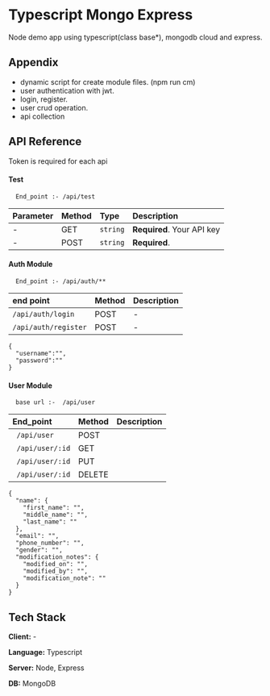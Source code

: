 # Typescript Mongo Express

Node demo app using typescript(class base\*), mongodb cloud and express.

## Appendix

- dynamic script for create module files. (npm run cm)
- user authentication with jwt.
- login, register.
- user crud operation.
- api collection

## API Reference

Token is required for each api

#### Test

```http
  End_point :- /api/test
```

| Parameter | Method | Type     | Description                |
| :-------- | :----- | :------- | :------------------------- |
| -         | GET    | `string` | **Required**. Your API key |
| -         | POST   | `string` | **Required**.              |

#### Auth Module

```http
  End_point :- /api/auth/**
```

| end point            | Method | Description |
| :------------------- | :----- | :---------- |
| `/api/auth/login`    | POST   | -           |
| `/api/auth/register` | POST   | -           |

```REQ_BODY
{
  "username":"",
  "password":""
}

```

#### User Module

```http
  base url :-  /api/user
```

| End_point        | Method | Description |
| :--------------- | :----- | :---------- |
| ` /api/user`     | POST   |             |
| ` /api/user/:id` | GET    |             |
| ` /api/user/:id` | PUT    |             |
| ` /api/user/:id` | DELETE |             |

```req body :
{
  "name": {
    "first_name": "",
    "middle_name": "",
    "last_name": ""
  },
  "email": "",
  "phone_number": "",
  "gender": "",
  "modification_notes": {
    "modified_on": "",
    "modified_by": "",
    "modification_note": ""
  }
}

```

## Tech Stack

**Client:** -

**Language:** Typescript

**Server:** Node, Express

**DB:** MongoDB
